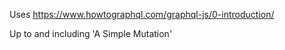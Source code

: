 Uses https://www.howtographql.com/graphql-js/0-introduction/

Up to and including 'A Simple Mutation'
